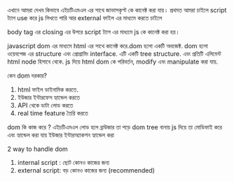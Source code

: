 এখানে আমরা দেখব কিভাবে এইচটিএমএল এর সাথে জাভাসকৃপ্ট কে কানেক্ট করা যায়। 
প্রথমত আমরা চাইলে script ট্যাগ use করে js লিখতে পারি 
আর external ফাইল এর মাধ্যমে করতে চাইলে 
<script src="script.js"></script>
body tag এর closing এর উপরে script ট্যাগ এর মাধ্যমে js কে কানেক্ট করা হয়। 

javascript dom এর মাধ্যমে html এর সাথে কানেক্ট করে.dom হলো একটি অবজেক্ট.
dom হলো ওয়েবপেজ এর structure এবং প্রোগ্রামিং interface.
এটি একটি tree structure. এবং প্রতিটি এলিমেন্ট html node হিসাবে থেকে.
js দিয়ে html dom কে পরিবর্তন, modify এবং manipulate করা যায়.

কেন dom দরকার? 
1. html ফাইল ডাইনামিক করতে. 
2. ইউজার ইন্টারফেস হ্যান্ডেল করতে 
3. API থেকে ডাটা লোড করতে 
4. real time feature তৈরি করতে 

dom কি কাজ করে ?
এইচটিএমএল লোড হলে ব্রাউজার তা পড়ে dom tree বানায় 
js দিয়ে তা মোডিফাই করে এবং হ্যান্ডেল করা যায় 
ইউজার ইন্টারঅ্যাকশন হ্যান্ডেল করা 

2 way to handle dom
1. internal script : ছোট কোনও কাজের জন্য 
2. external script: বড় কোনও কাজের জন্য (recommended)